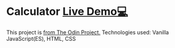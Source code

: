 # Calculator [Live Demo💻](https://lukastars.github.io/calculator/)
This project is [from The Odin Project.](https://www.theodinproject.com/paths/foundations/courses/foundations/lessons/calculator)
Technologies used: Vanilla JavaScript(ES), HTML, CSS
